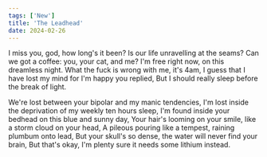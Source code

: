 ```yaml
---
tags: ['New']
title: 'The Leadhead'
date: 2024-02-26
---
```


I miss you, god, how long's it been?
Is our life unravelling at the seams?
Can we got a coffee: you, your cat, and me?
I'm free right now, on this dreamless night.
What the fuck is wrong with me, it's 4am,
I guess that I have lost my mind for I'm happy you replied,
But I should really sleep before the break of light.

We're lost between your bipolar and my manic tendencies,
I'm lost inside the deprivation of my weekly ten hours sleep,
I'm found inside your bedhead on this blue and sunny day,
Your hair's looming on your smile, like a storm cloud on your head,
A pileous pouring like a tempest, raining plumbum onto lead,
But your skull's so dense, the water will never find your brain,
But that's okay, I'm plenty sure it needs some lithium instead.
